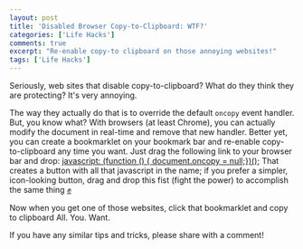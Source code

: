 ```yaml
---
layout: post
title: 'Disabled Browser Copy-to-Clipboard: WTF?'
categories: ['Life Hacks']
comments: true
excerpt: "Re-enable copy-to clipboard on those annoying websites!"
tags: ['Life Hacks']
---
```

Seriously, web sites that disable copy-to-clipboard?  What do they think they are protecting?  It's very annoying.

The way they actually do that is to override the default `oncopy` event handler. But, you know what?  With browsers (at least Chrome), 
you can actually modify the document in real-time and remove that new handler.  Better yet, you can create a 
bookmarklet on your bookmark bar and re-enable copy-to-clipboard any time you want.  Just drag the following 
link to your browser bar and drop: 
<a href="javascript: (function () { document.oncopy = null;})();">javascript: (function () { document.oncopy = null;})();</a>
That creates a button with all that javascript in the name; if you prefer a simpler, 
icon-looking button, drag and drop this fist (fight the power) to accomplish the same thing
<a href="javascript: (function () { document.oncopy = null;})();">&#x270a;</a>

Now when you get one of those websites, click that bookmarklet and copy to clipboard All. You. Want.

If you have any similar tips and tricks, please share with a comment!

